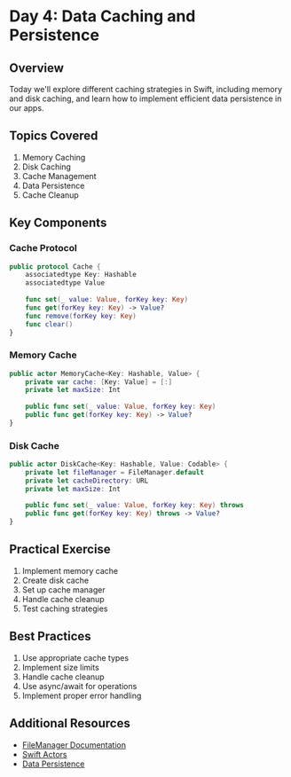 # Day 4: Data Caching and Persistence

## Overview
Today we'll explore different caching strategies in Swift, including memory and disk caching, and learn how to implement efficient data persistence in our apps.

## Topics Covered
1. Memory Caching
2. Disk Caching
3. Cache Management
4. Data Persistence
5. Cache Cleanup

## Key Components

### Cache Protocol
```swift
public protocol Cache {
    associatedtype Key: Hashable
    associatedtype Value
    
    func set(_ value: Value, forKey key: Key)
    func get(forKey key: Key) -> Value?
    func remove(forKey key: Key)
    func clear()
}
```

### Memory Cache
```swift
public actor MemoryCache<Key: Hashable, Value> {
    private var cache: [Key: Value] = [:]
    private let maxSize: Int
    
    public func set(_ value: Value, forKey key: Key)
    public func get(forKey key: Key) -> Value?
}
```

### Disk Cache
```swift
public actor DiskCache<Key: Hashable, Value: Codable> {
    private let fileManager = FileManager.default
    private let cacheDirectory: URL
    private let maxSize: Int
    
    public func set(_ value: Value, forKey key: Key) throws
    public func get(forKey key: Key) throws -> Value?
}
```

## Practical Exercise
1. Implement memory cache
2. Create disk cache
3. Set up cache manager
4. Handle cache cleanup
5. Test caching strategies

## Best Practices
1. Use appropriate cache types
2. Implement size limits
3. Handle cache cleanup
4. Use async/await for operations
5. Implement proper error handling

## Additional Resources
- [FileManager Documentation](https://developer.apple.com/documentation/foundation/filemanager)
- [Swift Actors](https://docs.swift.org/swift-book/documentation/the-swift-programming-language/actors)
- [Data Persistence](https://developer.apple.com/documentation/foundation/data_persistence) 
